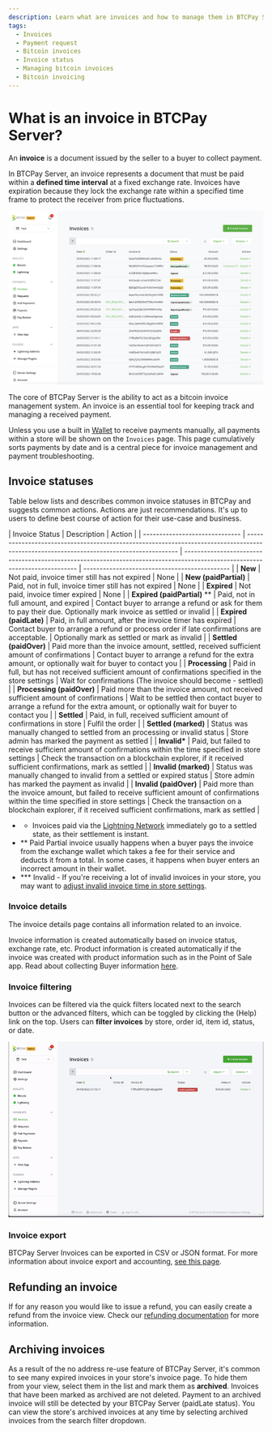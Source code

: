 ```yaml
---
description: Learn what are invoices and how to manage them in BTCPay Server.
tags:
  - Invoices
  - Payment request
  - Bitcoin invoices
  - Invoice status
  - Managing bitcoin invoices
  - Bitcoin invoicing
---
```


# What is an invoice in BTCPay Server?

An **invoice** is a document issued by the seller to a buyer to collect payment.

In BTCPay Server, an invoice represents a document that must be paid within a **defined time interval** at a fixed exchange rate. Invoices have expiration because they lock the exchange rate within a specified time frame to protect the receiver from price fluctuations.

![Invoices](./img/invoice/Invoices.png)

The core of BTCPay Server is the ability to act as a bitcoin invoice management system. An invoice is an essential tool for keeping track and managing a received payment.

Unless you use a built in [Wallet](/Wallet.md) to receive payments manually, all payments within a store will be shown on the `Invoices` page. This page cumulatively sorts payments by date and is a central piece for invoice management and payment troubleshooting.

## Invoice statuses

Table below lists and describes common invoice statuses in BTCPay and suggests common actions.
Actions are just recommendations.
It's up to users to define best course of action for their use-case and business.

| Invoice Status                 | Description                                                                                                                             | Action                                                                                                                      |
| ------------------------------ | --------------------------------------------------------------------------------------------------------------------------------------- | --------------------------------------------------------------------------------------------------------------------------- | --------------------------------------------- |
| **New**                        | Not paid, invoice timer still has not expired                                                                                           | None                                                                                                                        |
| **New (paidPartial)**          | Paid, not in full, invoice timer still has not expired                                                                                  | None                                                                                                                        |
| **Expired**                    | Not paid, invoice timer expired                                                                                                         | None                                                                                                                        |
| **Expired (paidPartial)** \*\* | Paid, not in full amount, and expired                                                                                                   | Contact buyer to arrange a refund or ask for them to pay their due. Optionally mark invoice as settled or invalid           |
| **Expired (paidLate)**         | Paid, in full amount, after the invoice timer has expired                                                                               | Contact buyer to arrange a refund or process order if late confirmations are acceptable.                                    | Optionally mark as settled or mark as invalid |
| **Settled (paidOver)**         | Paid more than the invoice amount, settled, received sufficient amount of confirmations                                                 | Contact buyer to arrange a refund for the extra amount, or optionally wait for buyer to contact you                         |
| **Processing**                 | Paid in full, but has not received sufficient amount of confirmations specified in the store settings                                   | Wait for confirmations (The invoice should become - settled)                                                                |
| **Processing (paidOver)**      | Paid more than the invoice amount, not received sufficient amount of confirmations                                                      | Wait to be settled then contact buyer to arrange a refund for the extra amount, or optionally wait for buyer to contact you |
| **Settled**                    | Paid, in full, received sufficient amount of confirmations in store                                                                     | Fulfil the order                                                                                                            |
| **Settled (marked)**           | Status was manually changed to settled from an processing or invalid status                                                             | Store admin has marked the payment as settled                                                                               |
| **Invalid\***                  | Paid, but failed to receive sufficient amount of confirmations within the time specified in store settings                              | Check the transaction on a blockchain explorer, if it received sufficient confirmations, mark as settled                    |
| **Invalid (marked)**           | Status was manually changed to invalid from a settled or expired status                                                                 | Store admin has marked the payment as invalid                                                                               |
| **Invalid (paidOver)**         | Paid more than the invoice amount, but failed to receive sufficient amount of confirmations within the time specified in store settings | Check the transaction on a blockchain explorer, if it received sufficient confirmations, mark as settled                    |

- - Invoices paid via the [Lightning Network](./LightningNetwork.md) immediately go to a settled state, as their settlement is instant.
- \*\* Paid Partial invoice usually happens when a buyer pays the invoice from the exchange wallet which takes a fee for their service and deducts it from a total. In some cases, it happens when buyer enters an incorrect amount in their wallet.
- \*\*\* Invalid - If you're receiving a lot of invalid invoices in your store, you may want to [adjust invalid invoice time in store settings](./FAQ/Stores.md#payment-invalid-if-transactions-fails-to-confirm-minutes-after-invoice-expiration).

### Invoice details

The invoice details page contains all information related to an invoice.

Invoice information is created automatically based on invoice status, exchange rate, etc. Product information is created automatically if the invoice was created with product information such as in the Point of Sale app. Read about collecting Buyer information [here](./FAQ/Stores.md#how-to-collect-additional-buyer-information).

### Invoice filtering

Invoices can be filtered via the quick filters located next to the search button or the advanced filters, which can be toggled by clicking the (Help) link on the top. Users can **filter invoices** by store, order id, item id, status, or date.

![Invoice Filtering](./img/invoice/InvoiceFiltering.gif)

### Invoice export

BTCPay Server Invoices can be exported in CSV or JSON format. For more information about invoice export and accounting, [see this page](./Reporting.md).

## Refunding an invoice

If for any reason you would like to issue a refund, you can easily create a refund from the invoice view. Check our [refunding documentation](/Refund.md) for more information.

## Archiving invoices

As a result of the no address re-use feature of BTCPay Server, it's common to see many expired invoices in your store's invoice page. To hide them from your view, select them in the list and mark them as **archived**. Invoices that have been marked as archived are not deleted. Payment to an archived invoice will still be detected by your BTCPay Server (paidLate status). You can view the store's archived invoices at any time by selecting archived invoices from the search filter dropdown.
